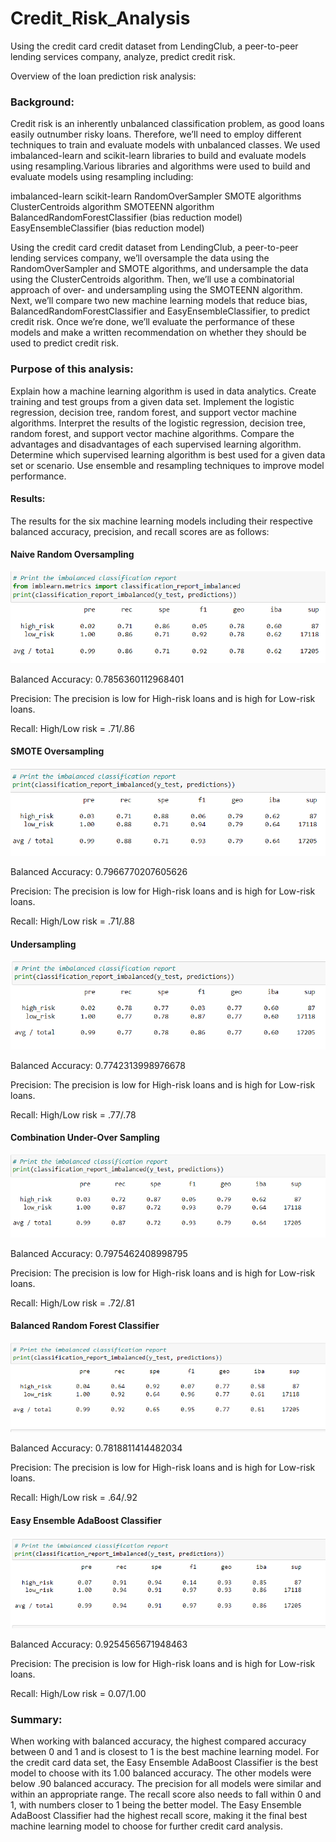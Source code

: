 # Credit_Risk_Analysis
Using the credit card credit dataset from LendingClub, a peer-to-peer lending services company, analyze, predict credit risk.

Overview of the loan prediction risk analysis:

### Background:
Credit risk is an inherently unbalanced classification problem, as good loans easily outnumber risky loans. Therefore, we’ll need to employ different techniques to train and evaluate models with unbalanced classes. We used imbalanced-learn and scikit-learn libraries to build and evaluate models using resampling.Various libraries and algorithms were used to build and evaluate models using resampling including:

imbalanced-learn
scikit-learn
RandomOverSampler
SMOTE algorithms
ClusterCentroids algorithm
SMOTEENN algorithm
BalancedRandomForestClassifier (bias reduction model)
EasyEnsembleClassifier (bias reduction model)

Using the credit card credit dataset from LendingClub, a peer-to-peer lending services company, we’ll oversample the data using the RandomOverSampler and SMOTE algorithms, and undersample the data using the ClusterCentroids algorithm. Then, we’ll use a combinatorial approach of over- and undersampling using the SMOTEENN algorithm. Next, we’ll compare two new machine learning models that reduce bias, BalancedRandomForestClassifier and EasyEnsembleClassifier, to predict credit risk. Once we’re done, we’ll evaluate the performance of these models and make a written recommendation on whether they should be used to predict credit risk.

### Purpose of this analysis:
Explain how a machine learning algorithm is used in data analytics.
Create training and test groups from a given data set.
Implement the logistic regression, decision tree, random forest, and support vector machine algorithms.
Interpret the results of the logistic regression, decision tree, random forest, and support vector machine algorithms.
Compare the advantages and disadvantages of each supervised learning algorithm.
Determine which supervised learning algorithm is best used for a given data set or scenario.
Use ensemble and resampling techniques to improve model performance.

#### Results:
The results for the six machine learning models including their respective balanced accuracy, precision, and recall scores are as follows:

#### Naive Random Oversampling

![alt_text](https://github.com/RGK73/Credit_Risk_Analysis/blob/main/Images/Naive_Random_Sampling.png)

Balanced Accuracy: 0.7856360112968401

Precision: The precision is low for High-risk loans and is high for Low-risk loans.

Recall: High/Low risk = .71/.86

#### SMOTE Oversampling

![alt_text](https://github.com/RGK73/Credit_Risk_Analysis/blob/main/Images/SMOTE_oversampling.png)

Balanced Accuracy: 0.7966770207605626

Precision: The precision is low for High-risk loans and is high for Low-risk loans.

Recall: High/Low risk = .71/.88

#### Undersampling

![alt_text](https://github.com/RGK73/Credit_Risk_Analysis/blob/main/Images/undersampling.png)

Balanced Accuracy: 0.7742313998976678

Precision: The precision is low for High-risk loans and is high for Low-risk loans.

Recall: High/Low risk = .77/.78

#### Combination Under-Over Sampling

![alt_text](https://github.com/RGK73/Credit_Risk_Analysis/blob/main/Images/combined_under_over_sampling.png)

Balanced Accuracy: 0.7975462408998795

Precision: The precision is low for High-risk loans and is high for Low-risk loans.

Recall: High/Low risk = .72/.81

#### Balanced Random Forest Classifier

![alt_text](https://github.com/RGK73/Credit_Risk_Analysis/blob/main/Images/Balanced_Random_Forest_Classifier.png)

Balanced Accuracy: 0.7818811414482034

Precision: The precision is low for High-risk loans and is high for Low-risk loans.

Recall: High/Low risk = .64/.92

#### Easy Ensemble AdaBoost Classifier

![alt_text](https://github.com/RGK73/Credit_Risk_Analysis/blob/main/Images/Easy_Ensemble_AdaBoost_Classifier.png)

Balanced Accuracy: 0.9254565671948463

Precision: The precision is low for High-risk loans and is high for Low-risk loans.

Recall: High/Low risk = 0.07/1.00

### Summary:
When working with balanced accuracy, the highest compared accuracy between 0 and 1 and is closest to 1 is the best machine learning model. For the credit card data set, the Easy Ensemble AdaBoost Classifier is the best model to choose with its 1.00 balanced accuracy. The other models were below .90 balanced accuracy. The precision for all models were similar and within an appropriate range. The recall score also needs to fall within 0 and 1, with numbers closer to 1 being the better model. The Easy Ensemble AdaBoost Classifier had the highest recall score, making it the final best machine learning model to choose for further credit card analysis.
